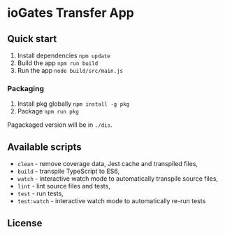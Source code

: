 # ioGates Transfer App

## Quick start

1. Install dependencies `npm update`
2. Build the app `npm run build`
3. Run the app `node build/src/main.js`

### Packaging

1. Install pkg globally `npm install -g pkg`
2. Package `npm run pkg`

Pagackaged version will be in `./dis`.

## Available scripts

+ `clean` - remove coverage data, Jest cache and transpiled files,
+ `build` - transpile TypeScript to ES6,
+ `watch` - interactive watch mode to automatically transpile source files, 
+ `lint` - lint source files and tests,
+ `test` - run tests,
+ `test:watch` - interactive watch mode to automatically re-run tests

## License
